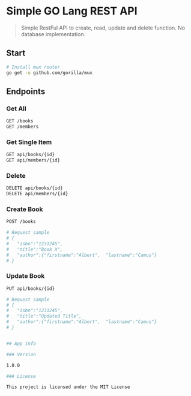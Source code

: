 # Simple GO Lang REST API

> Simple RestFul API to create, read, update and delete function. No database implementation.

## Start


``` sh
# Install mux router
go get -u github.com/gorilla/mux
```


## Endpoints

### Get All 
``` sh
GET /books
GET /members
```
### Get Single Item
```sh
GET api/books/{id}
GET api/members/{id}
```

### Delete 
``` sh
DELETE api/books/{id}
DELETE api/members/{id}
```

### Create Book
``` sh
POST /books

# Request sample
# {
#   "isbn":"1231245",
#   "title":"Book X",
#   "author":{"firstname":"Albert",  "lastname":"Camus"}
# }
```

### Update Book
``` sh
PUT api/books/{id}

# Request sample
# {
#   "isbn":"1231245",
#   "title":"Updated Title",
#   "author":{"firstname":"Albert",  "lastname":"Camus"}
# }

```


```sh

## App Info

### Version

1.0.0

### License

This project is licensed under the MIT License
